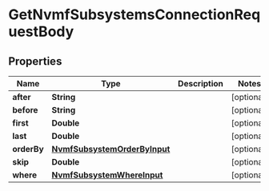 

# GetNvmfSubsystemsConnectionRequestBody


## Properties

Name | Type | Description | Notes
------------ | ------------- | ------------- | -------------
**after** | **String** |  |  [optional]
**before** | **String** |  |  [optional]
**first** | **Double** |  |  [optional]
**last** | **Double** |  |  [optional]
**orderBy** | [**NvmfSubsystemOrderByInput**](NvmfSubsystemOrderByInput.md) |  |  [optional]
**skip** | **Double** |  |  [optional]
**where** | [**NvmfSubsystemWhereInput**](NvmfSubsystemWhereInput.md) |  |  [optional]



